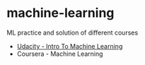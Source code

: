# machine-learning
ML practice and solution of different courses
  * [Udacity - Intro To Machine Learning](https://github.com/yasirtaher/machine-learning/tree/master/Udacity_Intro_to_Machine_Learning)
  * Coursera - Machine Learning

